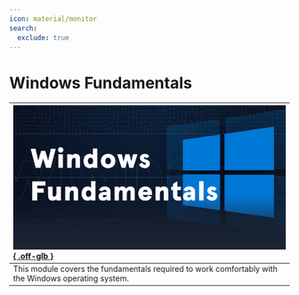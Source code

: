 ```yaml
---
icon: material/monitor
search:
  exclude: true
---
```


# Windows Fundamentals

| [![](assets/logo.png){ .off-glb }](https://academy.hackthebox.com/course/preview/windows-fundamentals) |
|:---|
| This module covers the fundamentals required to work comfortably with the Windows operating system. |
